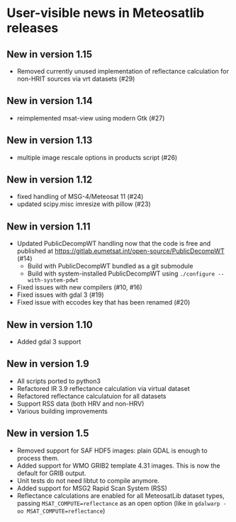 # User-visible news in Meteosatlib releases

## New in version 1.15

* Removed currently unused implementation of reflectance calculation for non-HRIT sources via vrt datasets (#29)

## New in version 1.14

* reimplemented msat-view using modern Gtk (#27)

## New in version 1.13

* multiple image rescale options in products script (#26)

## New in version 1.12

* fixed handling of MSG-4/Meteosat 11 (#24)
* updated scipy.misc imresize with pillow (#23)

## New in version 1.11

* Updated PublicDecompWT handling now that the code is free and published at
  https://gitlab.eumetsat.int/open-source/PublicDecompWT (#14)
   - Build with PublicDecompWT bundled as a git submodule
   - Build with system-installed PublicDecompWT using
     `./configure --with-system-pdwt`
* Fixed issues with new compilers (#10, #16)
* Fixed issues with gdal 3 (#19)
* Fixed issue with eccodes key that has been renamed (#20)

## New in version 1.10

* Added gdal 3 support

## New in version 1.9

* All scripts ported to python3
* Refactored IR 3.9 reflectance calculation via virtual dataset
* Refactored reflectance calculatuion for all datasets
* Support RSS data (both HRV and non-HRV)
* Various building improvements

## New in version 1.5

* Removed support for SAF HDF5 images: plain GDAL is enough to process them.
* Added support for WMO GRIB2 template 4.31 images. This is now the default for
  GRIB output.
* Unit tests do not need libtut to compile anymore.
* Added support for MSG2 Rapid Scan System (RSS)
* Reflectance calculations are enabled for all MeteosatLib dataset types,
  passing `MSAT_COMPUTE=reflectance` as an open option
  (like in `gdalwarp -oo MSAT_COMPUTE=reflectance`)

